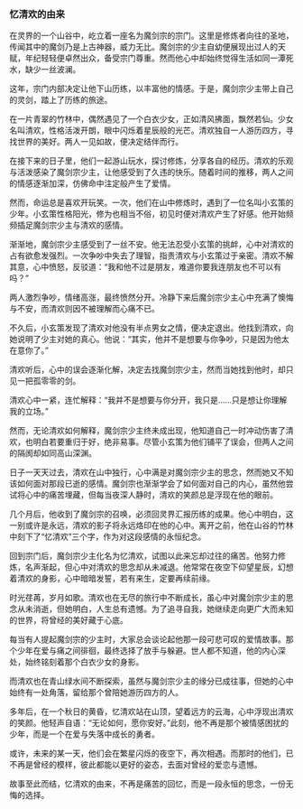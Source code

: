 ### 忆清欢的由来

在灵界的一个山谷中，屹立着一座名为魔剑宗的宗门。这里是修炼者向往的圣地，传闻其中的魔剑乃是上古神器，威力无比。魔剑宗的少主自幼便展现出过人的天赋，年纪轻轻便卓然出众，备受宗门尊重。然而他心中却始终觉得生活如同一潭死水，缺少一丝波澜。

这年，宗门内部决定让他下山历练，以丰富他的情感。于是，魔剑宗少主带上自己的灵剑，踏上了历练的旅途。

在一片青翠的竹林中，偶然遇见了一个白衣少女，正如清风拂面，飘然若仙。少女名叫清欢，性格活泼开朗，眼中闪烁着星辰般的光芒。清欢独自一人游历四方，寻找世界的美好。两人一见如故，便决定结伴而行。

在接下来的日子里，他们一起游山玩水，探讨修炼，分享各自的经历。清欢的乐观与活泼感染了魔剑宗少主，让他感受到了久违的快乐。随着时间的推移，两人之间的情感逐渐加深，仿佛命中注定般产生了爱情。

然而，命运总是喜欢开玩笑。一次，他们在山中修炼时，遇到了一位名叫小玄策的少年。小玄策性格阳光，修为也相当不俗，初见时便对清欢产生了好感。他开始频频插足魔剑宗少主与清欢的感情。

渐渐地，魔剑宗少主感受到了一丝不安。他无法忍受小玄策的挑衅，心中对清欢的占有欲愈发强烈。一次争吵中失去了理智，指责清欢与小玄策过于亲密。清欢不解其意，心中愤怒，反驳道：“我和他不过是朋友，难道你要我连朋友也不可以有吗？”

两人激烈争吵，情绪高涨，最终愤然分开。冷静下来后魔剑宗少主心中充满了懊悔与不安，而清欢则因不被理解而心痛不已。

不久后，小玄策发现了清欢对他没有半点男女之情，便决定退出。他找到清欢，向她说明了少主对她的真心。他说：“其实，他并不是想要与你争吵，只是因为他太在意你了。”

清欢听后，心中的误会逐渐化解，决定去找魔剑宗少主，然而当她找到他时，却只见一把孤零零的剑。

清欢心中一紧，连忙解释：“我并不是想要与你分开，我只是……只是想让你理解我的立场。”

然而，无论清欢如何解释，魔剑宗少主终未成出现，他知道自己一时冲动伤害了清欢，也明白若要重归于好，绝非易事。尽管小玄策为他们铺平了误会，但两人之间的隔阂却如同高山深渊。

日子一天天过去，清欢在山中独行，心中满是对魔剑宗少主的思念，然而她又不知该如何面对那段已逝的感情。魔剑宗也渐渐学会了如何面对自己的内心，虽然他尝试将心中的痛苦埋藏，但每当夜深人静时，清欢的笑颜总是浮现在他的眼前。

几个月后，他收到了魔剑宗的召唤，必须回灵界汇报历练的成果。他心中明白，这一别或许是永远，清欢的影子将永远烙印在他的心中。离开之前，他在山谷的竹林中刻下了“忆清欢”三个字，作为对这段感情的永恒纪念。

回到宗门后，魔剑宗少主化名为忆清欢，试图以此来忘却过往的痛苦。他努力修炼，名声渐起，但心中对清欢的思念却从未减退。他常常在夜空下仰望星辰，幻想着清欢的身影，心中暗暗发誓，若有来生，定要再续前缘。

时光荏苒，岁月如歌。清欢也在无尽的旅行中不断成长，虽心中对魔剑宗少主的思念从未消逝，但她明白，人生总有遗憾。为了追寻自我，她继续走向更广大而未知的世界，将曾经的美好藏于心底。

每当有人提起魔剑宗的少主时，大家总会谈论起他那一段可悲可叹的爱情故事。那个少年在爱与痛之间徘徊，最终选择了放手与躲避。世人都不知道，他的内心深处，始终铭刻着那个白衣少女的身影。

而清欢也在青山绿水间不断探索，虽然与魔剑宗少主的缘分已成往事，但她的心中始终有一处角落，留给那个曾陪她游历四方的人。

多年后，在一个秋日的黄昏，忆清欢站在山顶，望着远方的云海，心中浮现出清欢的笑颜。他轻声自语：“无论如何，愿你安好。”此刻，他不再是那个被情感困扰的少年，而是一个在爱与失落中成长的勇者。

或许，未来的某一天，他们会在繁星闪烁的夜空下，再次相遇。而那时的他们，已不再是曾经的模样，彼此都能以更好的姿态，去面对曾经的爱恋与遗憾。

故事至此而结，忆清欢的由来，不再是痛苦的回忆，而是一段永恒的思念，一份无悔的选择。